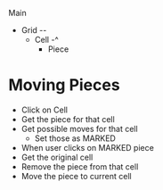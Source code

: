 Main
* Grid --
  * Cell -^
    * Piece

# Moving Pieces
* Click on Cell
* Get the piece for that cell
* Get possible moves for that cell
  * Set those as MARKED
* When user clicks on MARKED piece
* Get the original cell
* Remove the piece from that cell
* Move the piece to current cell